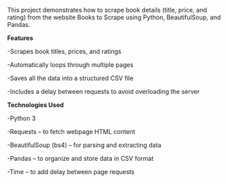 This project demonstrates how to scrape book details (title, price, and rating) from the website Books to Scrape using Python, BeautifulSoup, and Pandas.

**Features**

-Scrapes book titles, prices, and ratings

-Automatically loops through multiple pages

-Saves all the data into a structured CSV file

-Includes a delay between requests to avoid overloading the server

**Technologies Used**

-Python 3

-Requests – to fetch webpage HTML content

-BeautifulSoup (bs4) – for parsing and extracting data

-Pandas – to organize and store data in CSV format

-Time – to add delay between page requests
